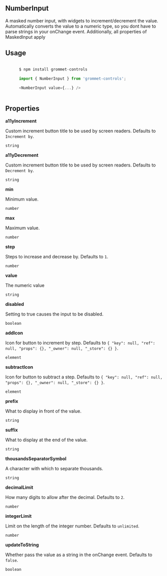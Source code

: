 ## NumberInput
A masked number input, with widgets to increment/decrement the value. Automatically converts the value to a numeric type, so you dont have to parse strings in your onChange event.
      Additionally, all properties of MaskedInput apply
      

## Usage

```javascript

      $ npm install grommet-controls 
 
      import { NumberInput } from 'grommet-controls'; 

      <NumberInput value={...} />
    
```

## Properties

**a11yIncrement**

Custom increment button title to be used by screen readers. Defaults to `Increment by`.

```
string
```

**a11yDecrement**

Custom increment button title to be used by screen readers. Defaults to `Decrement by`.

```
string
```

**min**

Minimum value.

```
number
```

**max**

Maximum value.

```
number
```

**step**

Steps to increase and decrease by. Defaults to `1`.

```
number
```

**value**

The numeric value

```
string
```

**disabled**

Setting to true causes the input to be disabled.

```
boolean
```

**addIcon**

Icon for button to increment by step. Defaults to `{
  "key": null,
  "ref": null,
  "props": {},
  "_owner": null,
  "_store": {}
}`.

```
element
```

**subtractIcon**

Icon for button to subtract a step. Defaults to `{
  "key": null,
  "ref": null,
  "props": {},
  "_owner": null,
  "_store": {}
}`.

```
element
```

**prefix**

What to display in front of the value.

```
string
```

**suffix**

What to display at the end of the value.

```
string
```

**thousandsSeparatorSymbol**

A character with which to separate thousands.

```
string
```

**decimalLimit**

How many digits to allow after the decimal. Defaults to `2`.

```
number
```

**integerLimit**

Limit on the length of the integer number. Defaults to `unlimited`.

```
number
```

**updateToString**

Whether pass the value as a string in the onChange event. Defaults to `false`.

```
boolean
```
  